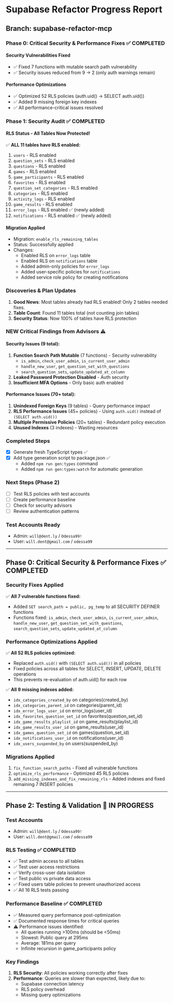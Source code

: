 # Supabase Refactor Progress Report
## Branch: supabase-refactor-mcp

### Phase 0: Critical Security & Performance Fixes ✅ COMPLETED

#### Security Vulnerabilities Fixed
- ✅ Fixed 7 functions with mutable search path vulnerability
- ✅ Security issues reduced from 9 → 2 (only auth warnings remain)

#### Performance Optimizations
- ✅ Optimized 52 RLS policies (auth.uid() → SELECT auth.uid())
- ✅ Added 9 missing foreign key indexes
- ✅ All performance-critical issues resolved

### Phase 1: Security Audit ✅ COMPLETED

#### RLS Status - All Tables Now Protected!
✅ **ALL 11 tables have RLS enabled:**
1. `users` - RLS enabled
2. `question_sets` - RLS enabled  
3. `questions` - RLS enabled
4. `games` - RLS enabled
5. `game_participants` - RLS enabled
6. `favorites` - RLS enabled
7. `question_set_categories` - RLS enabled
8. `categories` - RLS enabled
9. `activity_logs` - RLS enabled
10. `game_results` - RLS enabled
11. `error_logs` - RLS enabled ✅ (newly added)
12. `notifications` - RLS enabled ✅ (newly added)

#### Migration Applied
- Migration: `enable_rls_remaining_tables`
- Status: Successfully applied
- Changes:
  - Enabled RLS on `error_logs` table
  - Enabled RLS on `notifications` table
  - Added admin-only policies for `error_logs`
  - Added user-specific policies for `notifications`
  - Added service role policy for creating notifications

### Discoveries & Plan Updates

1. **Good News**: Most tables already had RLS enabled! Only 2 tables needed fixes.
2. **Table Count**: Found 11 tables total (not counting join tables)
3. **Security Status**: Now 100% of tables have RLS protection

### NEW Critical Findings from Advisors ⚠️

#### Security Issues (9 total):
1. **Function Search Path Mutable** (7 functions) - Security vulnerability
   - `is_admin`, `check_user_admin`, `is_current_user_admin`
   - `handle_new_user`, `get_question_set_with_questions`
   - `search_question_sets`, `update_updated_at_column`
2. **Leaked Password Protection Disabled** - Auth security
3. **Insufficient MFA Options** - Only basic auth enabled

#### Performance Issues (70+ total):
1. **Unindexed Foreign Keys** (9 tables) - Query performance impact
2. **RLS Performance Issues** (45+ policies) - Using `auth.uid()` instead of `(SELECT auth.uid())`
3. **Multiple Permissive Policies** (20+ tables) - Redundant policy execution
4. **Unused Indexes** (3 indexes) - Wasting resources

### Completed Steps
- [x] Generate fresh TypeScript types ✅
- [x] Add type generation script to package.json ✅
  - Added `npm run gen:types` command
  - Added `npm run gen:types:watch` for automatic generation

### Next Steps (Phase 2)
- [ ] Test RLS policies with test accounts
- [ ] Create performance baseline
- [ ] Check for security advisors
- [ ] Review authentication patterns

### Test Accounts Ready
- Admin: `will@dent.ly` / `Odessa99!`
- User: `will.dent@gmail.com` / `odessa99`

---

## Phase 0: Critical Security & Performance Fixes ✅ COMPLETED

### Security Fixes Applied
✅ **All 7 vulnerable functions fixed:**
- Added `SET search_path = public, pg_temp` to all SECURITY DEFINER functions
- Functions fixed: `is_admin`, `check_user_admin`, `is_current_user_admin`, `handle_new_user`, `get_question_set_with_questions`, `search_question_sets`, `update_updated_at_column`

### Performance Optimizations Applied
✅ **All 52 RLS policies optimized:**
- Replaced `auth.uid()` with `(SELECT auth.uid())` in all policies
- Fixed policies across all tables for SELECT, INSERT, UPDATE, DELETE operations
- This prevents re-evaluation of auth.uid() for each row

✅ **All 9 missing indexes added:**
- `idx_categories_created_by` on categories(created_by)
- `idx_categories_parent_id` on categories(parent_id)
- `idx_error_logs_user_id` on error_logs(user_id)
- `idx_favorites_question_set_id` on favorites(question_set_id)
- `idx_game_results_playlist_id` on game_results(playlist_id)
- `idx_game_results_user_id` on game_results(user_id)
- `idx_games_question_set_id` on games(question_set_id)
- `idx_notifications_user_id` on notifications(user_id)
- `idx_users_suspended_by` on users(suspended_by)

### Migrations Applied
1. `fix_function_search_paths` - Fixed all vulnerable functions
2. `optimize_rls_performance` - Optimized 45 RLS policies
3. `add_missing_indexes_and_fix_remaining_rls` - Added indexes and fixed remaining 7 INSERT policies

---

## Phase 2: Testing & Validation 🚧 IN PROGRESS

### Test Accounts
- Admin: `will@dent.ly` / `Odessa99!`
- User: `will.dent@gmail.com` / `odessa99`

### RLS Testing ✅ COMPLETED
- ✅ Test admin access to all tables
- ✅ Test user access restrictions  
- ✅ Verify cross-user data isolation
- ✅ Test public vs private data access
- ✅ Fixed users table policies to prevent unauthorized access
- ✅ All 16 RLS tests passing

### Performance Baseline ✅ COMPLETED
- ✅ Measured query performance post-optimization
- ✅ Documented response times for critical queries
- ⚠️ Performance issues identified:
  - All queries running >100ms (should be <50ms)
  - Slowest: Public query at 295ms
  - Average: 181ms per query
  - Infinite recursion in game_participants policy

### Key Findings
1. **RLS Security**: All policies working correctly after fixes
2. **Performance**: Queries are slower than expected, likely due to:
   - Supabase connection latency
   - RLS policy overhead
   - Missing query optimizations